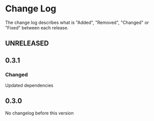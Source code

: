 # Change Log

The change log describes what is "Added", "Removed", "Changed" or "Fixed" between each release. 

## UNRELEASED

## 0.3.1

### Changed

Updated dependencies

## 0.3.0

No changelog before this version
